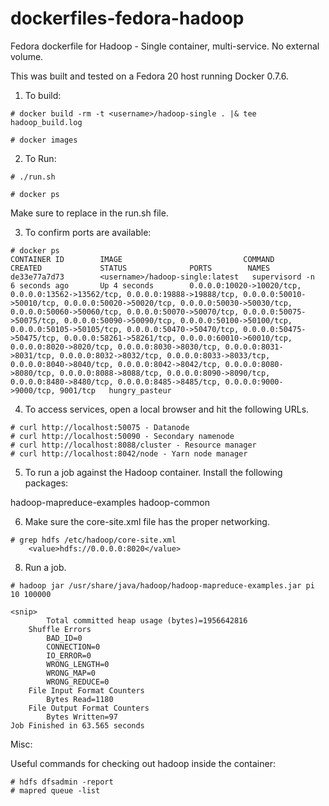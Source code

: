 dockerfiles-fedora-hadoop
========================

Fedora dockerfile for Hadoop - Single container, multi-service.  No external volume.

This was built and tested on a Fedora 20 host running Docker 0.7.6.

1. To build:

```
# docker build -rm -t <username>/hadoop-single . |& tee hadoop_build.log
```

```
# docker images
```

2. To Run:

```
# ./run.sh
```

```
# docker ps
```

Make sure to replace <username> in the run.sh file.

3. To confirm ports are available:

```
# docker ps
CONTAINER ID        IMAGE                           COMMAND             CREATED             STATUS              PORTS        NAMES
de33e77a7d73        <username>/hadoop-single:latest   supervisord -n      6 seconds ago       Up 4 seconds        0.0.0.0:10020->10020/tcp, 0.0.0.0:13562->13562/tcp, 0.0.0.0:19888->19888/tcp, 0.0.0.0:50010->50010/tcp, 0.0.0.0:50020->50020/tcp, 0.0.0.0:50030->50030/tcp, 0.0.0.0:50060->50060/tcp, 0.0.0.0:50070->50070/tcp, 0.0.0.0:50075->50075/tcp, 0.0.0.0:50090->50090/tcp, 0.0.0.0:50100->50100/tcp, 0.0.0.0:50105->50105/tcp, 0.0.0.0:50470->50470/tcp, 0.0.0.0:50475->50475/tcp, 0.0.0.0:58261->58261/tcp, 0.0.0.0:60010->60010/tcp, 0.0.0.0:8020->8020/tcp, 0.0.0.0:8030->8030/tcp, 0.0.0.0:8031->8031/tcp, 0.0.0.0:8032->8032/tcp, 0.0.0.0:8033->8033/tcp, 0.0.0.0:8040->8040/tcp, 0.0.0.0:8042->8042/tcp, 0.0.0.0:8080->8080/tcp, 0.0.0.0:8088->8088/tcp, 0.0.0.0:8090->8090/tcp, 0.0.0.0:8480->8480/tcp, 0.0.0.0:8485->8485/tcp, 0.0.0.0:9000->9000/tcp, 9001/tcp   hungry_pasteur
```

4. To access services, open a local browser and hit the following URLs.

```
# curl http://localhost:50075 - Datanode
# curl http://localhost:50090 - Secondary namenode
# curl http://localhost:8088/cluster - Resource manager
# curl http://localhost:8042/node - Yarn node manager
```

5. To run a job against the Hadoop container.  Install the following packages:

hadoop-mapreduce-examples
hadoop-common

6. Make sure the core-site.xml file has the proper networking.

```
# grep hdfs /etc/hadoop/core-site.xml 
    <value>hdfs://0.0.0.0:8020</value>
```

8. Run a job.

```
# hadoop jar /usr/share/java/hadoop/hadoop-mapreduce-examples.jar pi 10 100000

<snip>
		Total committed heap usage (bytes)=1956642816
	Shuffle Errors
		BAD_ID=0
		CONNECTION=0
		IO_ERROR=0
		WRONG_LENGTH=0
		WRONG_MAP=0
		WRONG_REDUCE=0
	File Input Format Counters 
		Bytes Read=1180
	File Output Format Counters 
		Bytes Written=97
Job Finished in 63.565 seconds
```


Misc:

Useful commands for checking out hadoop inside the container:

```
# hdfs dfsadmin -report
# mapred queue -list
```

